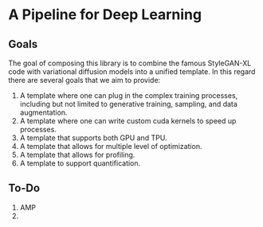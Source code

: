 # A Pipeline for Deep Learning
## Goals

The goal of composing this library is to combine the famous StyleGAN-XL code with 
variational diffusion models into a unified template. In this regard there are several 
goals that we aim to provide:

1. A template where one can plug in the complex training processes, including but not limited to generative training, sampling, and data augmentation.
2. A template where one can write custom cuda kernels to speed up processes.
3. A template that supports both GPU and TPU.
4. A template that allows for multiple level of optimization.
5. A template that allows for profiling. 
6. A template to support quantification. 

## To-Do
1. AMP
2. 